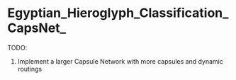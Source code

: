# Egyptian_Hieroglyph_Classification_CapsNet_


TODO:
1. Implement a larger Capsule Network with more capsules and dynamic routings
